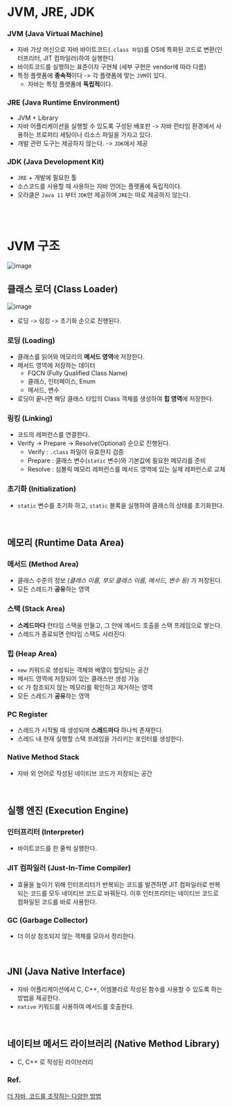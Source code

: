 # JVM, JRE, JDK
### JVM (Java Virtual Machine)
* 자바 가상 머신으로 자바 바이트코드(`.class 파일`)를 OS에 특화된 코드로 변환(인터프리터, JIT 컴파일러)하여 실행한다.
* 바이트코드를 실행하는 표준이자 구현체 (세부 구현은 vendor에 따라 다름)
* 특정 플랫폼에 **종속적**이다 -> 각 플랫폼에 맞는 `JVM`이 있다.
    * 자바는 특정 플랫폼에 **독립적**이다.

### JRE (Java Runtime Environment)
* JVM + Library
* 자바 어플리케이션을 실행할 수 있도록 구성된 배포판
    -> 자바 런타임 환경에서 사용하는 프로퍼티 세팅이나 리소스 파일을 가지고 있다.
* 개발 관련 도구는 제공하지 않는다.
    -> `JDK`에서 제공

### JDK (Java Development Kit)
* `JRE` + 개발에 필요한 툴
* 소스코드를 사용할 때 사용하는 자바 언어는 플랫폼에 독립적이다.
* 오라클은 `Java 11` 부터 `JDK`만 제공하며 `JRE`는 따로 제공하지 않는다.

<br/><br/>

# JVM 구조

![image](https://github.com/A-lass/TIL/assets/84514047/3061c5df-525e-41e5-b999-61cfe76eaa38)

## 클래스 로더 (Class Loader)
![image](https://github.com/A-lass/TIL/assets/84514047/69e16854-3172-42e3-8202-9c5e2c085e7b)

* 로딩 -> 링킹 -> 초기화 순으로 진행된다.
### 로딩 (Loading)
* 클래스를 읽어와 메모리의 **메서드 영역**에 저장한다.
* 메서드 영역에 저장하는 데이터
    * FQCN (Fully Qualified Class Name)
    * 클래스, 인터페이스, Enum
    * 메서드, 변수
* 로딩이 끝나면 해당 클래스 타입의 Class 객체를 생성하여 **힙 영역**에 저장한다.
### 링킹 (Linking)
* 코드의 레퍼런스를 연결한다.
* Verify -> Prepare -> Resolve(Optional) 순으로 진행된다.
    * Verify : `.class` 파일이 유효한지 검증
    * Prepare : 클래스 변수(`static` 변수)와 기본값에 필요한 메모리를 준비
    * Resolve : 심볼릭 메모리 레퍼런스를 메서드 영역에 있는 실제 레퍼런스로 교체
### 초기화 (Initialization)
* `static` 변수를 초기화 하고, `static` 블록을 실행하여 클래스의 상태를 초기화한다.

<br/>

## 메모리 (Runtime Data Area)
### 메서드 (Method Area)
* 클래스 수준의 정보 *(클래스 이름, 부모 클래스 이름, 메서드, 변수 등)* 가 저장된다.
* 모든 스레드가 **공유**하는 영역

### 스택 (Stack Area)
* **스레드마다** 런타임 스택을 만들고, 그 안에 메서드 호출을 스택 프레임으로 쌓는다.
* 스레드가 종료되면 런타임 스택도 사라진다.

### 힙 (Heap Area)
* `new` 키워드로 생성되는 객체와 배열이 할당되는 공간
* 메서드 영역에 저장되어 있는 클래스만 생성 가능
* `GC` 가 참조되지 않는 메모리를 확인하고 제거하는 영역
* 모든 스레드가 **공유**하는 영역

### PC Register
* 스레드가 시작될 때 생성되며 **스레드마다** 하나씩 존재한다.
* 스레드 내 현재 실행할 스택 프레임을 가리키는 포인터를 생성한다.

### Native Method Stack
* 자바 외 언어로 작성된 네이티브 코드가 저장되는 공간

<br/>

## 실행 엔진 (Execution Engine)
### 인터프리터 (Interpreter)
* 바이트코드를 한 줄씩 실행한다.
### JIT 컴파일러 (Just-In-Time Compiler)
* 효율을 높이기 위해 인터프리터가 반복되는 코드를 발견하면 JIT 컴파일러로 반복되는 코드를 모두 네이티브 코드로 바꿔둔다.
    이후 인터프리터는 네이티브 코드로 컴파일된 코드를 바로 사용한다.
### GC (Garbage Collector)
* 더 이상 참조되지 않는 객체를 모아서 정리한다.

<br/>

## JNI (Java Native Interface)
* 자바 어플리케이션에서 C, C++, 어셈블리로 작성된 함수를 사용할 수 있도록 하는 방법을 제공한다.
* `native` 키워드를 사용하여 메서드를 호출한다.

<br/>

## 네이티브 메서드 라이브러리 (Native Method Library)
* C, C++ 로 작성된 라이브러리



### Ref.
[더 자바, 코드를 조작하는 다양한 방법](https://www.inflearn.com/course/the-java-code-manipulation/dashboard)